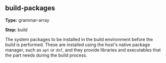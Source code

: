 build-packages
--------------
**Type:** grammar-array

**Step:** build

The system packages to be installed in the build environment before the build
is performed. These are installed using the host's native package manager,
such as `apt` or `dnf`, and they provide libraries and
executables that the part needs during the build process.
